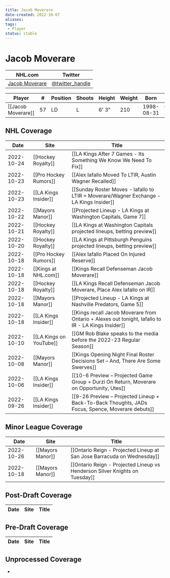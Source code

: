 ```yaml
---
title: Jacob Moverare
date-created: 2022-10-07
aliases: 
tags:
 - Player
status: stable
---
```


# Jacob Moverare

NHL.com | Twitter
-|-
[Jacob Moverare](https://www.nhl.com/player/jacob-moverare-8479421) | [@twitter_handle](https://twitter.com/)

Player | \# | Position | Shoots | Height | Weight | Born | Birthplace | Draft 
---|---|---|---|---|---|---|---|---
[[Jacob Moverare]] | 57| LD | L | 6' 3" | 210 | 1998-08-31 | Ostersund, SWE


## NHL  Coverage
| Date       | Site                    | Title                                                                                               |
| ---------- | ----------------------- | --------------------------------------------------------------------------------------------------- |
| 2022-10-24 | [[Hockey Royalty]] | [[LA Kings After 7 Games - Its Something We Know We Need To Fix]]                                                                                                           |
| 2022-10-23 | [[Pro Hockey Rumors]]   | [[Alex Iafallo Moved To LTIR, Austin Wagner Recalled]]                                              |
| 2022-10-23 | [[LA Kings Insider]]    | [[Sunday Roster Moves - Iafallo to LTIR + Moverare/Wagner Exchange - LA Kings Insider]]             |
| 2022-10-22 | [[Mayors Manor]]        | [[Projected Lineup - LA Kings at Washington Capitals, Game 7]]                                      |
| 2022-10-21 | [[Hockey Royalty]]      | [[LA Kings at Washington Capitals projected lineups, betting preview]]                              |
| 2022-10-20 | [[Hockey Royalty]]      | [[LA Kings at Pittsburgh Penguins projected lineups, betting preview]]                              |
| 2022-10-18 | [[Pro Hockey Rumors]]   | [[Alex Iafallo Placed On Injured Reserve]]                                                          |
| 2022-10-18 | [[Kings at NHL.com]]    | [[Kings Recall Defenseman Jacob Moverare]]                                                          |
| 2022-10-18 | [[Hockey Royalty]]      | [[LA Kings Recall Defenseman Jacob Moverare, Place Alex Iafallo on IR]]                             |
| 2022-10-18 | [[Mayors Manor]]        | [[Projected Lineup - LA Kings at Nashville Predators, Game 5]]                                      |
| 2022-10-18 | [[LA Kings Insider]]    | [[Kings recall Jacob Moverare from Ontario + Alexes out tonight, Iafallo to IR - LA Kings Insider]] |
| 2022-10-10 | [[LA Kings on YouTube]] | [[GM Rob Blake speaks to the media before the 2022-23 Regular Season]]                              |
| 2022-10-08 | [[Mayors Manor]]        | [[Kings Opening Night Final Roster Decisions Set – And, There Are Some Swerves]]                    |
| 2022-10-06 | [[LA Kings Insider]]    | [[10-6 Preview – Projected Game Group + Durzi On Return, Moverare on Opportunity, Utes]]            |
| 2022-09-26 | [[LA Kings Insider]]    | [[9-26 Preview – Projected Lineup + Back-To-Back Thoughts, JADs Focus, Spence, Moverare debuts]]    |



## Minor League Coverage
| Date       | Site                    | Title                                                                                               |
| ---------- | ----------------------- | --------------------------------------------------------------------------------------------------- |
| 2022-10-26 | [[Mayors Manor]] | [[Ontario Reign - Projected Lineup at San Jose Barracuda on Wednesday]]                                                                                                   |
| 2022-10-18 | [[Mayors Manor]] | [[Ontario Reign - Projected Lineup vs Henderson Silver Knights on Tuesday]]                                                                                                       |



## Post-Draft Coverage
| Date | Site | Title |
| ---- | ---- | ----- |



## Pre-Draft Coverage
Date | Site |  Title
---|---|---


## Unprocessed Coverage
- 
